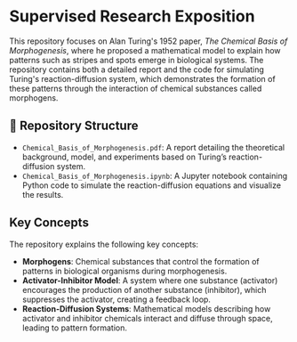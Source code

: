 # Supervised Research Exposition

This repository focuses on Alan Turing's 1952 paper, *The Chemical Basis of Morphogenesis*, where he proposed a mathematical model to explain how patterns such as stripes and spots emerge in biological systems. The repository contains both a detailed report and the code for simulating Turing's reaction-diffusion system, which demonstrates the formation of these patterns through the interaction of chemical substances called morphogens.

## 📁 Repository Structure

- `Chemical_Basis_of_Morphogenesis.pdf`: A report detailing the theoretical background, model, and experiments based on Turing’s reaction-diffusion system.
- `Chemical_Basis_of_Morphogenesis.ipynb`: A Jupyter notebook containing Python code to simulate the reaction-diffusion equations and visualize the results.

##  Key Concepts

The repository explains the following key concepts:

- **Morphogens**: Chemical substances that control the formation of patterns in biological organisms during morphogenesis.
- **Activator-Inhibitor Model**: A system where one substance (activator) encourages the production of another substance (inhibitor), which suppresses the activator, creating a feedback loop.
- **Reaction-Diffusion Systems**: Mathematical models describing how activator and inhibitor chemicals interact and diffuse through space, leading to pattern formation.

